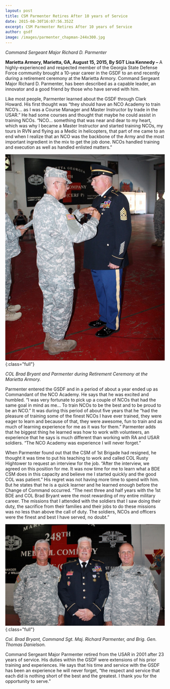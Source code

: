```yaml
---
layout: post
title: CSM Parmenter Retires After 10 years of Service
date: 2015-08-30T16:07:56.352Z
excerpt: CSM Parmenter Retires After 10 years of Service
author: gsdf
image: /images/parmenter_chapman-244x300.jpg
---
```

*Command Sergeant Major Richard D. Parmenter*

**Marietta Armory, Marietta, GA, August 15, 2015, By SGT Lisa Kennedy –** A highly-experienced and respected member of the Georgia State Defense Force community brought a 10-year career in the GSDF to an end recently during a retirement ceremony at the Marietta Armory. Command Sergeant Major Richard D. Parmenter, has been described as a capable leader, an innovator and a good friend by those who have served with him.

Like most people, Parmenter learned about the GSDF through Clark Howard. His first thought was “they should have an NCO Academy to train NCO’s… as I was a Course Manager and Master Instructor by trade in the USAR.” He had some courses and thought that maybe he could assist in training NCOs. “NCO… something that was near and dear to my heart, which was why I became a Master Instructor and started training NCOs, my tours in RVN and flying as a Medic in helicopters, that part of me came to an end when I realize that an NCO was the backbone of the Army and the most important ingredient in the mix to get the job done. NCOs handled training and execution as well as handled enlisted matters.”

![COL Brad Bryant and Parmenter during Retirement Ceremony at the Marietta Armory.](/images/img_0_chapman-791x1024.jpg){:class="full"}

*COL Brad Bryant and Parmenter during Retirement Ceremony at the Marietta Armory.*

Parmenter entered the GSDF and in a period of about a year ended up as Commandant of the NCO Academy. He says that he was excited and humbled. “I was very fortunate to pick up a couple of NCOs that had the same goal in mind as me… To train NCOs to be the best and to be proud to be an NCO.” It was during this period of about five years that he “had the pleasure of training some of the finest NCOs I have ever trained, they were eager to learn and because of that, they were awesome, fun to train and as much of learning experience for me as it was for them.” Parmenter adds that he biggest thing he learned was how to work with volunteers, an experience that he says is much different than working with RA and USAR soldiers. “The NCO Academy was experience I will never forget.”

When Parmenter found out that the CSM of 1st Brigade had resigned, he thought it was time to put his teaching to work and called COL Rusty Hightower to request an interview for the job. “After the interview, we agreed on this position for me. It was now time for me to learn what a BDE CSM does in this capacity and believe me I started quickly and the good COL was patient.” His regret was not having more time to spend with him. But he states that he is a quick learner and he learned enough before the Change of Command occurred. “The next three and half years with the 1st BDE and COL Brad Bryant were the most rewarding of my entire military career. The missions that I attended with the soldiers that I saw doing their duty, the sacrifice from their families and their jobs to do these missions was no less than above the call of duty. The soldiers, NCOs and officers were the finest and best I have served, no doubt.”

![COL Brad Bryant, CSM Richard Parmenter, BRIG GEN Thomas Danielson](/images/img_10_chapman-1024x652.jpg){:class="full"}

*Col. Brad Bryant, Command Sgt. Maj. Richard Parmenter, and Brig. Gen. Thomas Danielson.*

Command Sergeant Major Parmenter retired from the USAR in 2001 after 23 years of service. His duties within the GSDF were extensions of his prior training and experiences. He says that his time and service with the GSDF has been an experience he will never forget, “the respect and service that each did is nothing short of the best and the greatest. I thank you for the opportunity to serve.”
